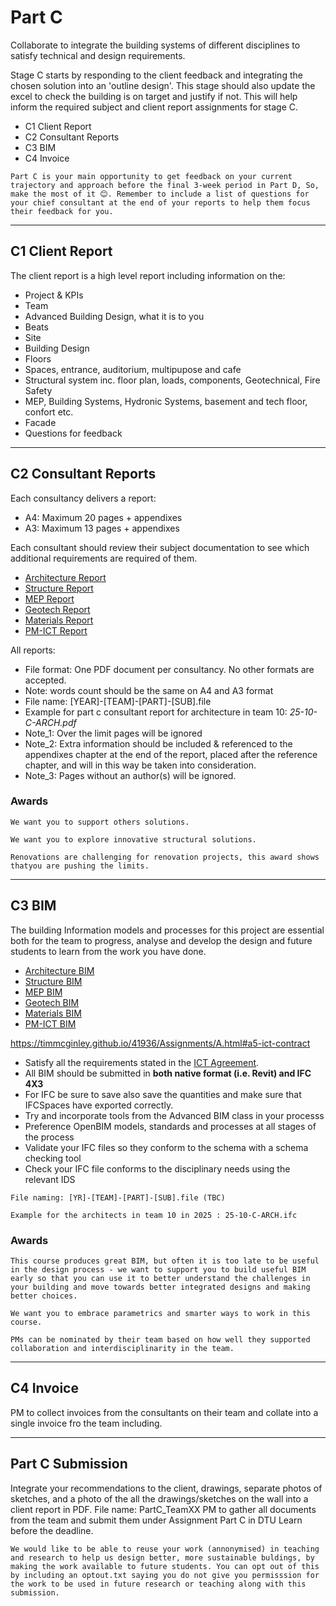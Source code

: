 # Part C

Collaborate to integrate the building systems of different disciplines to satisfy technical and design requirements.

Stage C starts by responding to the client feedback and integrating the chosen solution into an 'outline design'. This stage should also update the excel to check the building is on target and justify if not. This will help inform the required subject and client report assignments for stage C. 

* C1 Client Report
* C2 Consultant Reports
* C3 BIM
* C4 Invoice

```{hint}
Part C is your main opportunity to get feedback on your current trajectory and approach before the final 3-week period in Part D, So, make the most of it 😊. Remember to include a list of questions for your chief consultant at the end of your reports to help them focus their feedback for you.
```
<hr>

## C1 Client Report
The client report is a high level report including information on the:
* Project & KPIs
* Team
* Advanced Building Design, what it is to you
* Beats
* Site
* Building Design
* Floors
* Spaces, entrance, auditorium, multipupose and cafe
* Structural system inc. floor plan, loads, components, Geotechnical, Fire Safety
* MEP, Building Systems, Hydronic Systems, basement and tech floor, confort etc.
* Facade
* Questions for feedback
<hr>

## C2 Consultant Reports
Each consultancy delivers a report:

* A4: Maximum 20 pages + appendixes
* A3: Maximum 13 pages + appendixes

Each consultant should review their subject documentation to see which additional requirements are required of them.

* [Architecture Report](/Subjects/Architecture/index.md#c-consultant-report)
* [Structure Report](/Subjects/Structure/index.md#c-consultant-report)
* [MEP Report](/Subjects/MEP/index.md#c-consultant-report)
* [Geotech Report](/Subjects/Geotech/index.md#c-consultant-report)
* [Materials Report](/Subjects/Materials/index.md#c-consultant-report)
* [PM-ICT Report](/Subjects/PM-ICT/index.md#c-consultant-report)

All reports:

* File format: One PDF document per consultancy. No other formats are accepted.
* Note: words count should be the same on A4 and A3 format
* File name: [YEAR]-[TEAM]-[PART]-[SUB].file
* Example for part c consultant report for architecture in team 10: _25-10-C-ARCH.pdf_
* Note_1: Over the limit pages will be ignored
* Note_2: Extra information should be included & referenced to the appendixes chapter at the end of the report, placed after the reference chapter, and will in this way be taken into consideration.
* Note_3: Pages without an author(s) will be ignored.

### Awards

```{admonition} Architecture Supporting others Award
We want you to support others solutions.
```

```{admonition} Structural Innovation Award
We want you to explore innovative structural solutions.
```

```{admonition} Geotechnical Innovation Award
Renovations are challenging for renovation projects, this award shows thatyou are pushing the limits.
```


<hr>

## C3 BIM 
The building Information models and processes for this project are essential both for the team to progress, analyse and develop the design and future students to learn from the work you have done.

* [Architecture BIM](/Subjects/Architecture/index.md#c-bim)
* [Structure BIM](/Subjects/Structure/index.md#c-bim)
* [MEP BIM](/Subjects/MEP/index.md#c-bim)
* [Geotech BIM](/Subjects/Geotech/index.md#c-bim)
* [Materials BIM](/Subjects/Materials/index.md#c-bim)
* [PM-ICT BIM](/Subjects/PM-ICT/index.md#c-bim)

https://timmcginley.github.io/41936/Assignments/A.html#a5-ict-contract

* Satisfy all the requirements stated in the [ICT Agreement](/Assignments/A.md##a5-ict-contract).
* All BIM should be submitted in **both native format (i.e. Revit) and IFC 4X3**
* For IFC be sure to save also save the quantities and make sure that IFCSpaces have exported correctly.
* Try and incorporate tools from the Advanced BIM class in your processs
* Preference OpenBIM models, standards and processes at all stages of the process
* Validate your IFC files so they conform to the schema with a schema checking tool
* Check your IFC file conforms to the disciplinary needs using the relevant IDS

```{important}
File naming: [YR]-[TEAM]-[PART]-[SUB].file (TBC)

Example for the architects in team 10 in 2025 : 25-10-C-ARCH.ifc
```

### Awards
```{admonition} OpenBIM Award - Early Design Guidance
This course produces great BIM, but often it is too late to be useful in the design process - we want to support you to build useful BIM early so that you can use it to better understand the challenges in your building and move towards better integrated designs and making better choices.
```

```{admonition} Computational Design Award
We want you to embrace parametrics and smarter ways to work in this course.
``` 

```{admonition} PM Collaboration Award - Interdisciplinarity
PMs can be nominated by their team based on how well they supported collaboration and interdisciplinarity in the team. 
``` 

<hr>

## C4 Invoice
PM to collect invoices from the consultants on their team and collate into a single invoice fro the team including.
<hr>

## Part C Submission
Integrate your recommendations to the client, drawings, separate photos of sketches, and a photo of the all the drawings/sketches on the wall into a client report in PDF. File name: PartC_TeamXX
PM to gather all documents from the team and submit them under Assignment Part C in DTU Learn before the deadline. 

```{note}
We would like to be able to reuse your work (annonymised) in teaching and research to help us design better, more sustainable buldings, by making the work available to future students. You can opt out of this by including an optout.txt saying you do not give you permisssion for the work to be used in future research or teaching along with this submission.
```
